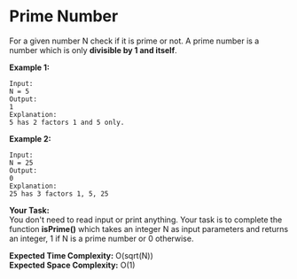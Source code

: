 # Prime Number
For a given number N check if it is prime or not. A prime number is a number which is only **divisible by 1 and itself**.
 
**Example 1:**
```
Input:
N = 5
Output:
1
Explanation:
5 has 2 factors 1 and 5 only.
```
**Example 2:**
```
Input:
N = 25
Output:
0
Explanation:
25 has 3 factors 1, 5, 25
```
**Your Task:**<br>
You don't need to read input or print anything. Your task is to complete the function **isPrime()** which takes an integer N as input parameters and returns an integer, 1 if N is a prime number or 0 otherwise.
 
**Expected Time Complexity:** O(sqrt(N))<br>
**Expected Space Complexity:** O(1)
